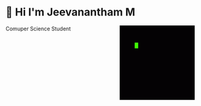 # 👋 Hi I'm Jeevanantham M 
Comuper Science Student
<img align="right" height="200" width="200" src="Code Coding GIF - Code Coding Programming - Discover & Share GIFs.gif">
